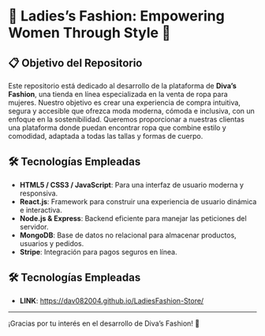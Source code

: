# 🎀 Ladies’s Fashion: Empowering Women Through Style 🎀

## 📋 Objetivo del Repositorio

Este repositorio está dedicado al desarrollo de la plataforma de **Diva’s Fashion**, una tienda en línea especializada en la venta de ropa para mujeres. Nuestro objetivo es crear una experiencia de compra intuitiva, segura y accesible que ofrezca moda moderna, cómoda e inclusiva, con un enfoque en la sostenibilidad. Queremos proporcionar a nuestras clientas una plataforma donde puedan encontrar ropa que combine estilo y comodidad, adaptada a todas las tallas y formas de cuerpo.

## 🛠️ Tecnologías Empleadas

- **HTML5 / CSS3 / JavaScript**: Para una interfaz de usuario moderna y responsiva.
- **React.js**: Framework para construir una experiencia de usuario dinámica e interactiva.
- **Node.js & Express**: Backend eficiente para manejar las peticiones del servidor.
- **MongoDB**: Base de datos no relacional para almacenar productos, usuarios y pedidos.
- **Stripe**: Integración para pagos seguros en línea.


## 🛠️ Tecnologías Empleadas
- **LINK**: https://dav082004.github.io/LadiesFashion-Store/ 
---

¡Gracias por tu interés en el desarrollo de Diva’s Fashion! 🎉
